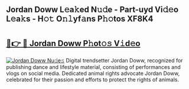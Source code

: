 ## Jordan Doww L𝚎a𝚔ed N𝚞𝚍e - Part-uyd Vi𝚍𝚎o L𝚎a𝚔s - H𝚘𝚝 O𝚗𝚕yf𝚊ns P𝚑𝚘tos XF8K4

# <h2><a href="http://kfb75t.oniu.top/?m=Jordan+Doww">🔗👉 🔴 Jordan Doww P𝚑ot𝚘𝚜 V𝚒d𝚎o</a></h2>

[![Jordan Doww Nu𝚍e𝚜](https://i.imgur.com/0qMVB7G.gif)](http://kfb75t.oniu.top/?m=Jordan+Doww)
Digital trendsetter Jordan Doww, recognized for publishing dance and lifestyle material, consisting of performances and vlogs on social media. Dedicated animal rights advocate Jordan Doww, celebrated for their passion and efforts to protect the rights of animals.  
